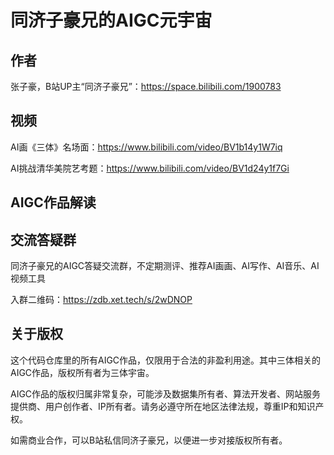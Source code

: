 # 同济子豪兄的AIGC元宇宙

## 作者

张子豪，B站UP主“同济子豪兄”：https://space.bilibili.com/1900783

## 视频

AI画《三体》名场面：https://www.bilibili.com/video/BV1b14y1W7iq

AI挑战清华美院艺考题：https://www.bilibili.com/video/BV1d24y1f7Gi

## AIGC作品解读



## 交流答疑群

同济子豪兄的AIGC答疑交流群，不定期测评、推荐AI画画、AI写作、AI音乐、AI视频工具

入群二维码：https://zdb.xet.tech/s/2wDNOP

## 关于版权

这个代码仓库里的所有AIGC作品，仅限用于合法的非盈利用途。其中三体相关的AIGC作品，版权所有者为三体宇宙。

AIGC作品的版权归属非常复杂，可能涉及数据集所有者、算法开发者、网站服务提供商、用户创作者、IP所有者。请务必遵守所在地区法律法规，尊重IP和知识产权。

如需商业合作，可以B站私信同济子豪兄，以便进一步对接版权所有者。

